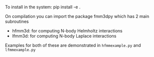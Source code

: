 To install in the system:
pip install -e . 


On compilation you can import the package fmm3dpy
which has 2 main subroutines

- hfmm3d: for computing N-body Helmholtz interactions
- lfmm3d: for computing N-body Laplace interactions

Examples for both of these are demonstrated in
``hfmmexample.py`` and ``lfmmexample.py``


